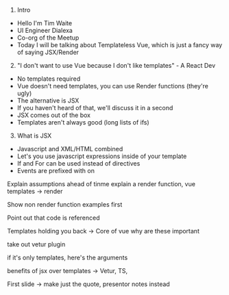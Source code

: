 1. Intro
  - Hello I'm Tim Waite
  - UI Engineer Dialexa
  - Co-org of the Meetup
  - Today I will be talking about Templateless Vue, which is just a fancy way of saying JSX/Render

2. "I don't want to use Vue because I don't like templates" - A React Dev
  - No templates required
  - Vue doesn't need templates, you can use Render functions (they're ugly)
  - The alternative is JSX
  - If you haven't heard of that, we'll discuss it in a second
  - JSX comes out of the box
  - Templates aren't always good (long lists of ifs)

3. What is JSX
  - Javascript and XML/HTML combined
  - Let's you use javascript expressions inside of your template
  - If and For can be used instead of directives
  - Events are prefixed with on


  Explain assumptions ahead of tinme
  explain a render function, vue templates -> render

  Show non render function examples first

  Point out that code is referenced

  Templates holding you back -> Core of vue why are these important


  take out vetur plugin
  


  if it's only templates, here's the arguments


  benefits of jsx over templates -> Vetur, TS, 

  

  First slide -> make just the quote, presentor notes instead


  
